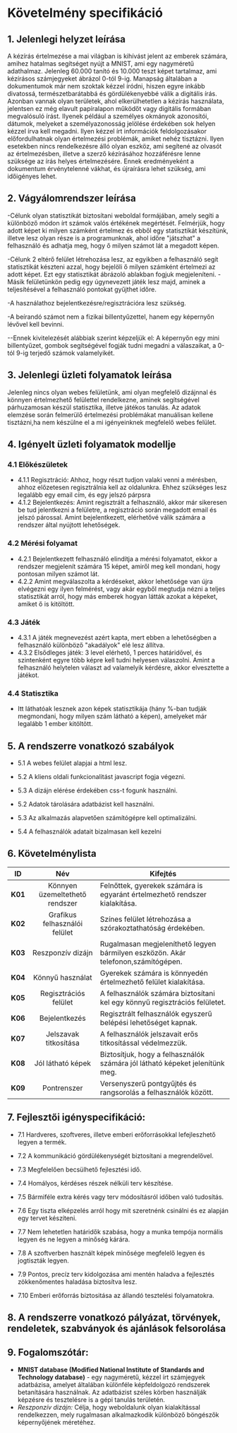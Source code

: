 # Követelmény specifikáció
## 1. Jelenlegi helyzet leírása
A kézírás értelmezése a mai világban is kihívást jelent az emberek számára, amihez hatalmas segítséget nyújt a MNIST, ami egy nagyméretű adathalmaz. Jelenleg 60.000 tanító és 10.000 teszt képet tartalmaz, ami kézírásos számjegyeket ábrázol 0-tól 9-ig. 
Manapság általában a dokumentumok már nem szoktak kézzel íródni, hiszen egyre inkább divatossá, természetbarátabbá és gördülékenyebbé válik a digitális írás. Azonban vannak olyan területek, ahol elkerülhetetlen a kézírás használata, jelentsen ez még elavult papíralapon működőt vagy digitális formában megvalósuló írást. Ilyenek például a személyes okmányok azonosítói, dátumok, melyeket a személyazonosság jelölése érdekében sok helyen kézzel írva kell megadni. 
Ilyen kézzel írt információk feldolgozásakor előfordulhatnak olyan értelmezési problémák, amiket nehéz tisztázni. Ilyen esetekben nincs rendelkezésre álló olyan eszköz, ami segítené az olvasót az értelmezésben, illetve a szerző kézírásához hozzáférésre lenne szüksége az írás helyes értelmezésére. Ennek eredményeként a dokumentum érvénytelenné vákhat, és újraírásra lehet szükség, ami időigényes lehet.

## 2. Vágyálomrendszer leírása
-Célunk olyan statisztikát biztosítani weboldal formájában, amely segíti a különböző módon írt számok valós értékének megértését. Felmérjük, hogy adott képet ki milyen számként értelmez és ebből egy statisztikát készítünk, illetve lesz olyan része is a programunknak, ahol időre "játszhat" a felhasználó és adhatja meg, hogy ő milyen számot lát a megadott képen.

-Célunk 2 eltérő felület létrehozása lesz, az egyikben a felhasználó segít statisztikát készteni azzal, hogy bejelöli ő milyen számként értelmezi az adott képet. Ezt egy statisztikát ábrázoló ablakban fogjuk megjeleníteni.
-Másik felületünkön pedig egy úgynevezett játék lesz majd, aminek a teljesítésével a felhasználó pontokat gyűjthet időre.

-A használathoz bejelentkezésre/regisztrációra lesz szükség.

-A beírandó számot nem a fizikai billentyűzettel, hanem egy képernyőn lévővel kell bevinni.

--Ennek kivitelezését alábbiak szerint képzeljük el: A képernyőn egy mini billentyűzet, gombok segítségével fogják tudni megadni a válaszaikat, a 0-tól 9-ig terjedő számok valamelyikét.


## 3. Jelenlegi üzleti folyamatok leírása

Jelenleg nincs olyan webes felületünk, ami olyan megfelelő dizájnnal és könnyen értelmezhető felülettel rendelkezne, aminek segítségével párhuzamosan készül statisztika, illetve játékos tanulás.
Az adatok elemzése során felmerülő értelmezési problémákat manuálisan kellene tisztázni,ha nem készülne el a mi igényeinknek megfelelő webes felület.

## 4. Igényelt üzleti folyamatok modellje
### 4.1 Előkészületek
  - 4.1.1 Regisztráció: Ahhoz, hogy részt tudjon valaki venni a mérésben, ahhoz előzetesen regisztrálnia kell az oldalunkra. Ehhez szükséges lesz legalább egy email cím, és egy jelszó párpsra
  - 4.1.2 Bejelentkezés: Amint regisztrált a felhasználó, akkor már sikeresen be tud jelentkezni a felületre, a regisztráció során megadott email és jelszó párossal. Amint bejelentkezett, elérhetővé válik számára a rendszer által nyújtott lehetőségek.
### 4.2 Mérési folyamat 
  - 4.2.1 Bejelentkezett felhasználó elindítja a mérési folyamatot, ekkor a rendszer megjelenít számára 15 képet, amiről meg kell mondani, hogy pontosan milyen számot lát.
  - 4.2.2 Amint megválaszolta a kérdéseket, akkor lehetősége van újra elvégezni egy ilyen felmérést, vagy akár egyből megtudja nézni a teljes statisztikát arról, hogy más emberek hogyan látták azokat a képeket, amiket ő is kitöltött.
### 4.3 Játék
  - 4.3.1 A játék megnevezést azért kapta, mert ebben a lehetőségben a felhasználó különböző "akadályok" elé lesz állítva.
  - 4.3.2 Elsődleges játék: 3 level elérhető, 1 perces határidővel, és szintenként egyre több képre kell tudni helyesen válaszolni. Amint a felhasználó helytelen választ ad valamelyik kérdésre, akkor elvesztette a játékot.
### 4.4 Statisztika
  - Itt láthatóak lesznek azon képek statisztikája (hány %-ban tudják megmondani, hogy milyen szám látható a képen), amelyeket már legalább 1 ember kitöltött.
  
## 5. A rendszerre vonatkozó szabályok 
- 5.1 A webes felület alapjai a html lesz.
  
- 5.2 A kliens oldali funkcionalitást javascript fogja végezni.
  
- 5.3 A dizájn elérése érdekében css-t fogunk használni.

- 5.2 Adatok tárolására adatbázist kell használni.

- 5.3 Az alkalmazás alapvetően számítógépre kell optimalizálni.
  
- 5.4 A felhasználók adatait bizalmasan kell kezelni

## 6. Követelménylista
|    ID   |            Név             |    Kifejtés    |
|---------|:----------------------------------:|--------|
| **K01** |   Könnyen üzemeltethető rendszer   |    Felnőttek, gyerekek számára is egyaránt értelmezhető rendszer kialakítása.    |
| **K02** |    Grafikus felhasználói felület   |    Színes felület létrehozása a szórakoztathatóság érdekében.    |
| **K03** |          Reszponzív dizájn         |    Rugalmasan megjeleníthető legyen bármilyen eszközön. Akár telefonon,számítógépen.    |
| **K04** |          Könnyű használat          |    Gyerekek számára is könnyedén értelmezhető felület kialakítása.    |
| **K05** |  Regisztrációs felület   |    A felhasználók számára biztosítani kel egy könnyű regisztrációs felületet.    |
| **K06** |   Bejelentkezés  |    Regisztrált felhasználók egyszerű belépési lehetőséget kapnak.    |
| **K07** |   Jelszavak titkosítása  |    A felhasználók jelszavait erős titkosítással védelmezzük.    |
| **K08** |   Jól látható képek  |    Biztosítjuk, hogy a felhasználók számára jól látható képeket jelenítünk meg.    |
| **K09** |   Pontrenszer  |    Versenyszerű pontgyűjtés és rangsorolás a felhasználók között.    |


## 7. Fejlesztői igényspecifikáció:

- 7.1 Hardveres, szoftveres, illetve emberi erőforrásokkal lefejleszhető legyen a termék.

- 7.2 A kommunikáció gördülékenységét biztosítani a megrendelővel.

- 7.3 Megfelelően becsülhető fejlesztési idő.

- 7.4 Homályos, kérdéses részek nélküli terv készítése.

- 7.5 Bármiféle extra kérés vagy terv módosításról időben való tudosítás.

- 7.6 Egy tiszta elképzelés arról hogy mit szeretnénk csinálni és ez alapján egy tervet készíteni.

- 7.7 Nem lehetetlen határidők szabása, hogy a munka tempója normális legyen és ne legyen a minőség kárára.

- 7.8 A szoftverben használt képek minősége megfelelő legyen és jogtiszták legyen.

- 7.9 Pontos, precíz terv kidolgozása ami mentén haladva a fejlesztés zökkenőmentes haladása biztosítva lesz.

- 7.10 Emberi erőforrás biztositása az állandó tesztelési folyamatokra.
  
## 8. A rendszerre vonatkozó pályázat, törvények, rendeletek, szabványok és ajánlások felsorolása
## 9. Fogalomszótár:
- **MNIST database (Modified National Institute of Standards and Technology database)** - egy nagyméretű, kézzel írt számjegyek adatbázisa, amelyet általában különféle képfeldolgozó rendszerek betanítására használnak. Az adatbázist széles körben használják képzésre és tesztelésre is a gépi tanulás területén.
- *Reszponzív dizájn:* Célja, hogy weboldalunk olyan kialakítással rendelkezzen, mely rugalmasan alkalmazkodik különböző böngészők képernyőjének méretéhez. 
